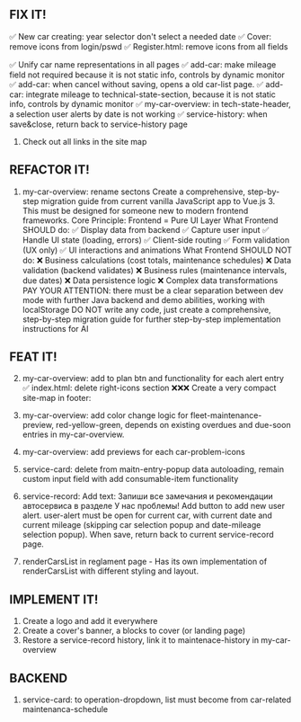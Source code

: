 ## FIX IT! ##
✅ New car creating: year selector don't select a needed date
✅ Cover: remove icons from login/pswd
✅ Register.html: remove icons from all fields

✅ Unify car name representations in all pages
✅ add-car: make mileage field not required because it is not static info, controls by dynamic monitor
✅ add-car: when cancel without saving, opens a old car-list page.
✅ add-car: integrate mileage to technical-state-section, because it is not static info, controls by dynamic monitor
✅ my-car-overview: in tech-state-header, a selection user alerts by date is not working
✅ service-history: when save&close, return back to service-history page

1. Check out all links in the site map

## REFACTOR IT! ##
1. my-car-overview: rename sectons
Create a comprehensive, step-by-step migration guide from current vanilla JavaScript app to Vue.js 3. This must be designed for someone new to modern frontend frameworks. Core Principle: Frontend = Pure UI Layer
What Frontend SHOULD do:
✅ Display data from backend
✅ Capture user input
✅ Handle UI state (loading, errors)
✅ Client-side routing
✅ Form validation (UX only)
✅ UI interactions and animations
What Frontend SHOULD NOT do:
❌ Business calculations (cost totals, maintenance schedules)
❌ Data validation (backend validates)
❌ Business rules (maintenance intervals, due dates)
❌ Data persistence logic
❌ Complex data transformations
PAY YOUR ATTENTION: there must be a clear separation between dev mode with further Java backend and demo abilities, working with localStorage
DO NOT write any code, just create a comprehensive, step-by-step migration guide for further step-by-step implementation instructions for AI




## FEAT IT! ##

2. my-car-overview: add to plan btn and functionality for each alert entry
✅ index.html: delete right-icons section
❌❌❌ Create a very compact site-map in footer:

5. my-car-overview: add color change logic for fleet-maintenance-preview, red-yellow-green, depends on existing overdues and due-soon entries in my-car-overview.
6. my-car-overview: add previews for each car-problem-icons
7. service-card: delete from maitn-entry-popup data autoloading, remain  custom input field with add consumable-item functionality
8. service-record: Add text: Запиши все замечания и рекомендации автосервиса в разделе У нас проблемы! Add button to add new user alert. user-alert must be open for current car, with current date and current mileage (skipping car selection popup and date-mileage selection popup). When save, return back to current service-record page.
9. renderCarsList in reglament page - Has its own implementation of renderCarsList with different styling and layout. 



## IMPLEMENT IT! ##
1. Create a logo and add it everywhere
2. Create a cover's banner, a blocks to cover (or landing page)
3. Restore a service-record history, link it to maintenace-history in my-car-overview 

## BACKEND ##
1. service-card: to operation-dropdown, list must become from car-related maintenanca-schedule
